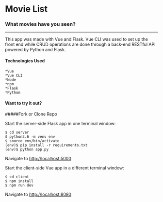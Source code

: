 # Movie List
### What movies have you seen?
---
This app was made with Vue and Flask. Vue CLI was used to set up the front end while CRUD operations are done through a back-end RESTful API powered by Python and Flask.
 

#### Technologies Used
```
*Vue
*Vue CLI
*Node
*npm
*Flask
*Python
```

#### Want to try it out?

#####Fork or Clone Repo

Start the server-side Flask app in one terminal window:
```
$ cd server
$ python3.6 -m venv env
$ source env/bin/activate
(env)$ pip install -r requirements.txt
(env)$ python app.py
```
Navigate to <http://localhost:5000>

Start the client-side Vue app in a different terminal window:
```
$ cd client
$ npm install
$ npm run dev
```
Navigate to <http://localhost:8080>


